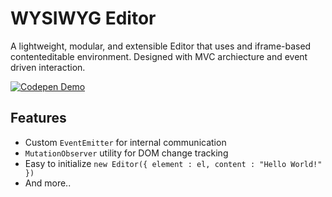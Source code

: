 # WYSIWYG Editor

A lightweight, modular, and extensible Editor that uses and iframe-based contenteditable environment. Designed with MVC archiecture and event driven interaction.

[![Codepen Demo](https://img.shields.io/badge/Codepen-Live%20Demo-black?logo=codepen&style=for-the-badge)](https://codepen.io/project/full/XzWrwN)

## Features
- Custom `EventEmitter` for internal communication
- `MutationObserver` utility for DOM change tracking
- Easy to initialize `new Editor({ element : el, content : "Hello World!" })`
- And more..
